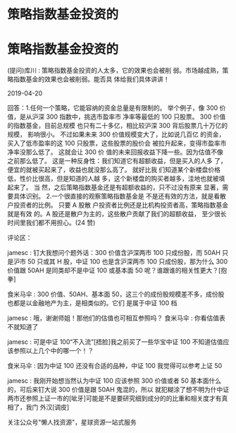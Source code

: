 # 策略指数基金投资的

# 策略指数基金投资的

(提问)库川 : 策略指数基金投资的人太多，它的效果也会被削 弱。市场越成熟，策略指数基金的效果也会被削弱。能否具 体给我们具体讲讲！

2019-04-20

回答：1.任何一个策略，它能容纳的资金总量是有限制的。 举个例子，像 300 价值，是从沪深 300 指数中，挑选市盈率市 净率等最低的 100 只股票。 300 价值的指数基金，目前总规模 也只有二十多亿，相比较沪深 300 背后股票几十万亿的规模， 影响很小。 不过如果未来 300 价值规模变大了，比如说几百亿 的资金，买入了低市盈率的这 100 只股票，这些股票的股价会 被拉升起来，变得市盈率市净率没那么低了。 这就会让 300 价 值的未来回报收益下降一些。因为估值不像之前那么低了。 这是一种反身性：我们知道它有超额收益，但是买入的人多 了，便宜的就被买起来了，收益也就没那么高了。 就好比我 们知道某个新楼盘价格低，性价比很高，但是知道的人越 多，这个新楼盘的购买者越多，洼地也就被填起来了。 当 然，之后策略指数基金还是有超额收益的，只不过没有原来 显著，需要具体识别。 2.一个很直接的观察策略指数基金是 不是还有效的方法，就是看散户投资者的比例。 只要 A 股散 户投资者比例还是比机构投资者高，策略指数基金就是有效 的。A 股还是散户为主的，这些散户贡献了我们的超额收益， 至少很长时间里我们都不用担心。(24 赞)

评论区：

jamesc : 钉大我想问个题外话：300 价值含沪深两市 100 只成份股，而 50AH 只是沪市 50 只或其 H 股，中证 100 也是含沪深两市 100 只成份股，那为什么 300 价值跟 50AH 是同类却不是中证 100 或基本面 50 呢？谁跟谁的相关性更大？[抱拳]

食米马伞 : 300 价值、50AH、基本面 50，这三个的成份股规模差不多，成份股也都是以金融地产为主，是相类似的。它们 是属于中证 100 档

jamesc : 哦，谢谢师姐！那他们的估值也可相互参照吗？ 食米马伞 : 你看估值表不就知道了

jamesc : 可是中证 100“不入流”[捂脸]我之前买了一些华宝中证 100 不知道估值应该参照以上几个中的哪一个！？

食米马伞 : 因为中证 100 还没有合适的品种，中证 100 我觉得可以参考上证 50

jamesc : 我刚开始想当然认为中证 100 应该参照 300 价值或者 50 基本面什么的，可后来钉大说 300 价值是跟 50AH 鬼混的，所以 就犯糊涂了想不明为什中证两市还参照上证一市的[呲牙]可能是不是要研究细到成分的的比重和相关度才有真相了，我门 外汉[调皮]

关注公众号"懒人找资源"，星球资源一站式服务